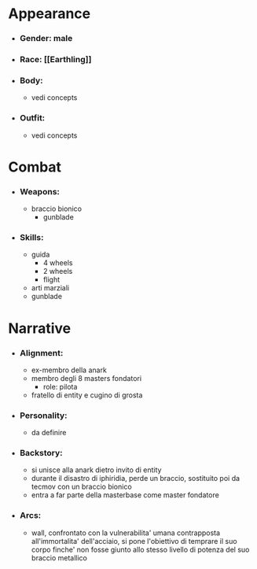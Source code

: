 # Appearance

- ### Gender: male
- ### Race: [[Earthling]]
- ### Body:
	- vedi concepts
- ### Outfit:
	- vedi concepts

# Combat

- ### Weapons:
	- braccio bionico
		- gunblade

- ### Skills:
	- guida
		- 4 wheels
		- 2 wheels
		- flight
	- arti marziali
	- gunblade

# Narrative

- ### Alignment:
	- ex-membro della anark
	- membro degli 8 masters fondatori
		- role: pilota
	- fratello di entity e cugino di grosta
- ### Personality:
	- da definire
- ### Backstory:
	- si unisce alla anark dietro invito di entity
	- durante il disastro di iphiridia, perde un braccio, sostituito poi da tecmov con un braccio bionico
	- entra a far parte della masterbase come master fondatore
- ### Arcs:
	- wall, confrontato con la vulnerabilita' umana contrapposta all'immortalita' dell'acciaio, si pone l'obiettivo di temprare il suo corpo finche' non fosse giunto allo stesso livello di potenza del suo braccio metallico